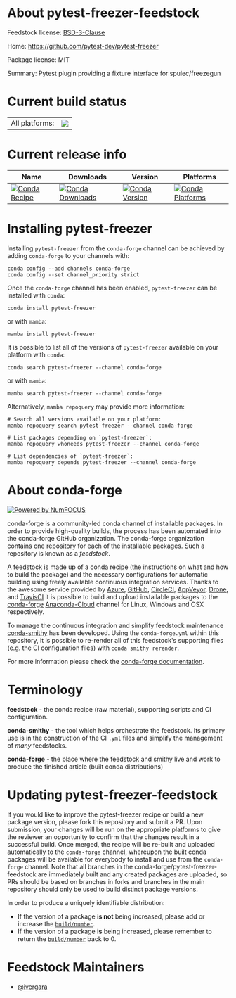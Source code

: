 About pytest-freezer-feedstock
==============================

Feedstock license: [BSD-3-Clause](https://github.com/conda-forge/pytest-freezer-feedstock/blob/main/LICENSE.txt)

Home: https://github.com/pytest-dev/pytest-freezer

Package license: MIT

Summary: Pytest plugin providing a fixture interface for spulec/freezegun

Current build status
====================


<table><tr><td>All platforms:</td>
    <td>
      <a href="https://dev.azure.com/conda-forge/feedstock-builds/_build/latest?definitionId=20512&branchName=main">
        <img src="https://dev.azure.com/conda-forge/feedstock-builds/_apis/build/status/pytest-freezer-feedstock?branchName=main">
      </a>
    </td>
  </tr>
</table>

Current release info
====================

| Name | Downloads | Version | Platforms |
| --- | --- | --- | --- |
| [![Conda Recipe](https://img.shields.io/badge/recipe-pytest--freezer-green.svg)](https://anaconda.org/conda-forge/pytest-freezer) | [![Conda Downloads](https://img.shields.io/conda/dn/conda-forge/pytest-freezer.svg)](https://anaconda.org/conda-forge/pytest-freezer) | [![Conda Version](https://img.shields.io/conda/vn/conda-forge/pytest-freezer.svg)](https://anaconda.org/conda-forge/pytest-freezer) | [![Conda Platforms](https://img.shields.io/conda/pn/conda-forge/pytest-freezer.svg)](https://anaconda.org/conda-forge/pytest-freezer) |

Installing pytest-freezer
=========================

Installing `pytest-freezer` from the `conda-forge` channel can be achieved by adding `conda-forge` to your channels with:

```
conda config --add channels conda-forge
conda config --set channel_priority strict
```

Once the `conda-forge` channel has been enabled, `pytest-freezer` can be installed with `conda`:

```
conda install pytest-freezer
```

or with `mamba`:

```
mamba install pytest-freezer
```

It is possible to list all of the versions of `pytest-freezer` available on your platform with `conda`:

```
conda search pytest-freezer --channel conda-forge
```

or with `mamba`:

```
mamba search pytest-freezer --channel conda-forge
```

Alternatively, `mamba repoquery` may provide more information:

```
# Search all versions available on your platform:
mamba repoquery search pytest-freezer --channel conda-forge

# List packages depending on `pytest-freezer`:
mamba repoquery whoneeds pytest-freezer --channel conda-forge

# List dependencies of `pytest-freezer`:
mamba repoquery depends pytest-freezer --channel conda-forge
```


About conda-forge
=================

[![Powered by
NumFOCUS](https://img.shields.io/badge/powered%20by-NumFOCUS-orange.svg?style=flat&colorA=E1523D&colorB=007D8A)](https://numfocus.org)

conda-forge is a community-led conda channel of installable packages.
In order to provide high-quality builds, the process has been automated into the
conda-forge GitHub organization. The conda-forge organization contains one repository
for each of the installable packages. Such a repository is known as a *feedstock*.

A feedstock is made up of a conda recipe (the instructions on what and how to build
the package) and the necessary configurations for automatic building using freely
available continuous integration services. Thanks to the awesome service provided by
[Azure](https://azure.microsoft.com/en-us/services/devops/), [GitHub](https://github.com/),
[CircleCI](https://circleci.com/), [AppVeyor](https://www.appveyor.com/),
[Drone](https://cloud.drone.io/welcome), and [TravisCI](https://travis-ci.com/)
it is possible to build and upload installable packages to the
[conda-forge](https://anaconda.org/conda-forge) [Anaconda-Cloud](https://anaconda.org/)
channel for Linux, Windows and OSX respectively.

To manage the continuous integration and simplify feedstock maintenance
[conda-smithy](https://github.com/conda-forge/conda-smithy) has been developed.
Using the ``conda-forge.yml`` within this repository, it is possible to re-render all of
this feedstock's supporting files (e.g. the CI configuration files) with ``conda smithy rerender``.

For more information please check the [conda-forge documentation](https://conda-forge.org/docs/).

Terminology
===========

**feedstock** - the conda recipe (raw material), supporting scripts and CI configuration.

**conda-smithy** - the tool which helps orchestrate the feedstock.
                   Its primary use is in the construction of the CI ``.yml`` files
                   and simplify the management of *many* feedstocks.

**conda-forge** - the place where the feedstock and smithy live and work to
                  produce the finished article (built conda distributions)


Updating pytest-freezer-feedstock
=================================

If you would like to improve the pytest-freezer recipe or build a new
package version, please fork this repository and submit a PR. Upon submission,
your changes will be run on the appropriate platforms to give the reviewer an
opportunity to confirm that the changes result in a successful build. Once
merged, the recipe will be re-built and uploaded automatically to the
`conda-forge` channel, whereupon the built conda packages will be available for
everybody to install and use from the `conda-forge` channel.
Note that all branches in the conda-forge/pytest-freezer-feedstock are
immediately built and any created packages are uploaded, so PRs should be based
on branches in forks and branches in the main repository should only be used to
build distinct package versions.

In order to produce a uniquely identifiable distribution:
 * If the version of a package **is not** being increased, please add or increase
   the [``build/number``](https://docs.conda.io/projects/conda-build/en/latest/resources/define-metadata.html#build-number-and-string).
 * If the version of a package **is** being increased, please remember to return
   the [``build/number``](https://docs.conda.io/projects/conda-build/en/latest/resources/define-metadata.html#build-number-and-string)
   back to 0.

Feedstock Maintainers
=====================

* [@ivergara](https://github.com/ivergara/)

